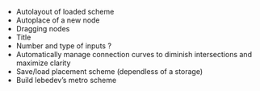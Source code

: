 * Autolayout of loaded scheme
* Autoplace of a new node
* Dragging nodes
* Title
* Number and type of inputs ?
* Automatically manage connection curves to diminish intersections and maximize clarity
* Save/load placement scheme (dependless of a storage)
* Build lebedev’s metro scheme